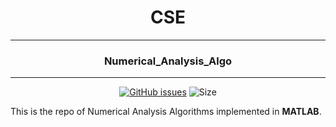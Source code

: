 <div align = "center">

# CSE 
---
### Numerical_Analysis_Algo
---
[![GitHub issues](https://img.shields.io/github/issues/gaurav-codehub/Numerical_Analysis_Algo?logo=github)](https://github.com/gaurav-codehub/Numerical_Analysis_Algo/issues) ![Size](https://github-size-badge.herokuapp.com/gaurav-codehub/Numerical_Analysis_Algo.svg)
</div>

This is the repo of Numerical Analysis Algorithms implemented in **MATLAB**. 



